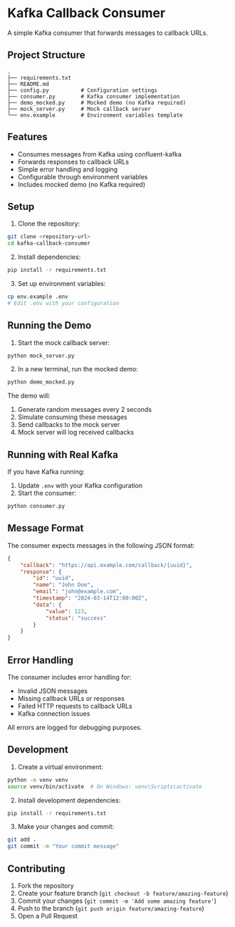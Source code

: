 # Kafka Callback Consumer

A simple Kafka consumer that forwards messages to callback URLs.

## Project Structure

```
.
├── requirements.txt
├── README.md
├── config.py          # Configuration settings
├── consumer.py        # Kafka consumer implementation
├── demo_mocked.py     # Mocked demo (no Kafka required)
├── mock_server.py     # Mock callback server
└── env.example        # Environment variables template
```

## Features

- Consumes messages from Kafka using confluent-kafka
- Forwards responses to callback URLs
- Simple error handling and logging
- Configurable through environment variables
- Includes mocked demo (no Kafka required)

## Setup

1. Clone the repository:
```bash
git clone <repository-url>
cd kafka-callback-consumer
```

2. Install dependencies:
```bash
pip install -r requirements.txt
```

3. Set up environment variables:
```bash
cp env.example .env
# Edit .env with your configuration
```

## Running the Demo

1. Start the mock callback server:
```bash
python mock_server.py
```

2. In a new terminal, run the mocked demo:
```bash
python demo_mocked.py
```

The demo will:
1. Generate random messages every 2 seconds
2. Simulate consuming these messages
3. Send callbacks to the mock server
4. Mock server will log received callbacks

## Running with Real Kafka

If you have Kafka running:

1. Update `.env` with your Kafka configuration
2. Start the consumer:
```bash
python consumer.py
```

## Message Format

The consumer expects messages in the following JSON format:
```json
{
    "callback": "https://api.example.com/callback/{uuid}",
    "response": {
        "id": "uuid",
        "name": "John Doe",
        "email": "john@example.com",
        "timestamp": "2024-03-14T12:00:00Z",
        "data": {
            "value": 123,
            "status": "success"
        }
    }
}
```

## Error Handling

The consumer includes error handling for:
- Invalid JSON messages
- Missing callback URLs or responses
- Failed HTTP requests to callback URLs
- Kafka connection issues

All errors are logged for debugging purposes.

## Development

1. Create a virtual environment:
```bash
python -m venv venv
source venv/bin/activate  # On Windows: venv\Scripts\activate
```

2. Install development dependencies:
```bash
pip install -r requirements.txt
```

3. Make your changes and commit:
```bash
git add .
git commit -m "Your commit message"
```

## Contributing

1. Fork the repository
2. Create your feature branch (`git checkout -b feature/amazing-feature`)
3. Commit your changes (`git commit -m 'Add some amazing feature'`)
4. Push to the branch (`git push origin feature/amazing-feature`)
5. Open a Pull Request 